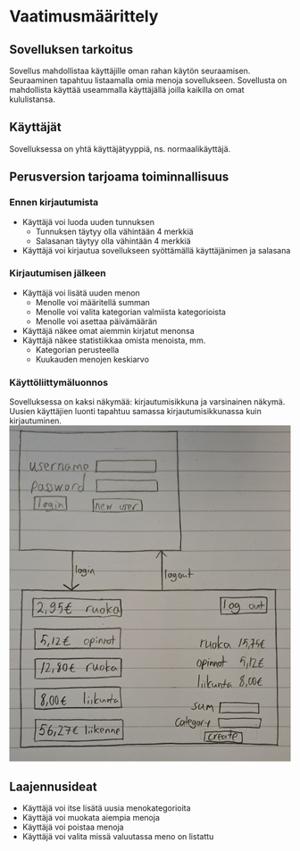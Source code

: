 # Vaatimusmäärittely

## Sovelluksen tarkoitus

Sovellus mahdollistaa käyttäjille oman rahan käytön seuraamisen. Seuraaminen
tapahtuu listaamalla omia menoja sovellukseen. Sovellusta on mahdollista
käyttää useammalla käyttäjällä joilla kaikilla on omat kululistansa.

## Käyttäjät

Sovelluksessa on yhtä käyttäjätyyppiä, ns. normaalikäyttäjä.

## Perusversion tarjoama toiminnallisuus

### Ennen kirjautumista

- Käyttäjä voi luoda uuden tunnuksen
  - Tunnuksen täytyy olla vähintään 4 merkkiä
  - Salasanan täytyy olla vähintään 4 merkkiä
- Käyttäjä voi kirjautua sovellukseen syöttämällä käyttäjänimen ja salasana

### Kirjautumisen jälkeen

- Käyttäjä voi lisätä uuden menon
  - Menolle voi määritellä summan
  - Menolle voi valita kategorian valmiista kategorioista
  - Menolle voi asettaa päivämäärän
- Käyttäjä näkee omat aiemmin kirjatut menonsa
- Käyttäjä näkee statistiikkaa omista menoista, mm.
  - Kategorian perusteella
  - Kuukauden menojen keskiarvo

### Käyttöliittymäluonnos

Sovelluksessa on kaksi näkymää: kirjautumisikkuna ja varsinainen näkymä. Uusien käyttäjien luonti tapahtuu samassa kirjautumisikkunassa kuin kirjautuminen.
![luonnos](kayttoliittymaluonnos.jpg)

## Laajennusideat

- Käyttäjä voi itse lisätä uusia menokategorioita
- Käyttäjä voi muokata aiempia menoja
- Käyttäjä voi poistaa menoja
- Käyttäjä voi valita missä valuutassa meno on listattu
